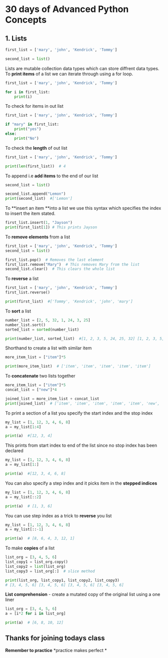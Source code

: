 # **30 days of Advanced Python Concepts**

## 1. Lists <br>

```py
first_list = ['mary', 'john', 'Kendrick', 'Tommy']

second_list = list()
```

Lists are mutable collection data types which can store diffrent data types.<br>
To **print items** of a list we can iterate through using a for loop.

```py
first_list = ['mary', 'john', 'Kendrick', 'Tommy']

for i in first_list:
    print(i)
```

To check for items in out list

```py
first_list = ['mary', 'john', 'Kendrick', 'Tommy']

if "mary" in first_list:
    print("yes")
else:
    print("No")

```

To check the **length** of out list

```py
first_list = ['mary', 'john', 'Kendrick', 'Tommy']

print(len(first_list))  # 4
```

To append i.e **add items** to the end of our list

```py
second_list = list()

second_list.append("Lemon")
print(second_list)  #['Lemon']
```

To **insert an item **into a list we use this syntax which specifies the
index to insert the item stated.

```py
first_list.insert(1, "Jayson")
print(first_list[1]) # This prints Jayson
```

To **remove elements** from a list

```py
first_list = ['mary', 'john', 'Kendrick', 'Tommy']
second_list = list()

first_list.pop()  # Removes the last element
first_list.remove("Mary")  # This removes Mary from the list
second_list.clear()  # This clears the whole list
```

To **reverse** a list

```py
first_list = ['mary', 'john', 'Kendrick', 'Tommy']
first_list.reverse()

print(first_list)  #['Tommy', 'Kendrick', 'john', 'mary']
```

To **sort** a list

```py
number_list = [2, 5, 32, 1, 24, 3, 25]
number_list.sort()
sorted_list = sorted(number_list)

print(number_list, sorted_list)  #[1, 2, 3, 5, 24, 25, 32] [1, 2, 3, 5, 24, 25, 32]
```

Shorthand to create a list with similar item

```py
more_item_list = ["item"]*5

print(more_item_list)  # ['item', 'item', 'item', 'item', 'item']
```

To **concatenate** two lists together

```py
more_item_list = ["item"]*5
concat_list = ["new"]*4

joined_list = more_item_list + concat_list
print(joined_list)  # ['item', 'item', 'item', 'item', 'item', 'new', 'new', 'new', 'new']
```

To print a section of a list you specify the start index and the stop index

```py
my_list = [1, 12, 3, 4, 6, 8]
a = my_list[1:4]

print(a)  #[12, 3, 4]
```

This prints from start index to end of the list since no stop index has been declared

```py
my_list = [1, 12, 3, 4, 6, 8]
a = my_list[1:]

print(a)  #[12, 3, 4, 6, 8]
```

You can also specify a step index and it picks item in the **stepped indices**

```py
my_list = [1, 12, 3, 4, 6, 8]
a = my_list[::2]

print(a)  # [1, 3, 6]
```

You can use step index as a trick to **reverse** you list

```py
my_list = [1, 12, 3, 4, 6, 8]
a = my_list[::-1]

print(a)  # [8, 6, 4, 3, 12, 1]
```

To make **copies** of a list

```py
list_org = [3, 4, 5, 6]
list_copy1 = list_org.copy()
list_copy2 = list(list_org)
list_copy3 = list_org[:]  # slice method

print(list_org, list_copy1, list_copy2, list_copy3)
# [3, 4, 5, 6] [3, 4, 5, 6] [3, 4, 5, 6] [3, 4, 5, 6]
```

**List comprehension** - create a mutated copy of the original list using a one liner

```py
list_org = [3, 4, 5, 6]
a = [i*2 for i in list_org]

print(a)  # [6, 8, 10, 12]

```

## Thanks for joining todays class 
**Remember to practice** *practice makes perfect
*